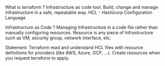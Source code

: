 What is terraform ?
  Infrastructure as code tool.
  Build, change and manage infrastructure in a safe, repeatable way.
  HCL - Hashicorp Configuration Language
  
Infrastructure as Code ?
  Managing Infrastructure in a code file rather than manually configuring resources.
  Resource is any piece of Infrastructure such as VM, security group, network interface, etc.
  
Statement: Terraform read and understand HCL files with resource definitions for providers (like AWS, Azure, GCP, ...). Create resources when you request terraform to apply.

  
